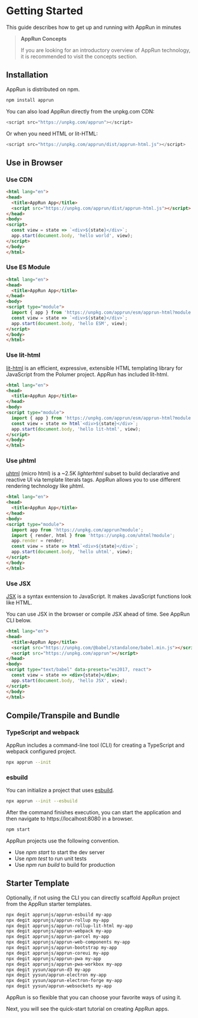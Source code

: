 # Getting Started

This guide describes how to get up and running with AppRun in minutes

> **AppRun Concepts**
>
> If you are looking for an introductory overview of AppRun technology, it is recommended to visit the concepts section.


## Installation

AppRun is distributed on npm.
```sh
npm install apprun
```

You can also load AppRun directly from the unpkg.com CDN:

```js
<script src="https://unpkg.com/apprun"></script>
```

Or when you need HTML or lit-HTML:

```js
<script src="https://unpkg.com/apprun/dist/apprun-html.js"></script>
```

## Use in Browser

### Use CDN

```html
<html lang="en">
<head>
  <title>AppRun App</title>
  <script src="https://unpkg.com/apprun/dist/apprun-html.js"></script>
</head>
<body>
<script>
  const view = state => `<div>${state}</div>`;
  app.start(document.body, 'hello world', view);
</script>
</body>
</html>
```
<apprun-play></apprun-play>

### Use ES Module

```html
<html lang="en">
<head>
  <title>AppRun App</title>
</head>
<body>
<script type="module">
  import { app } from 'https://unpkg.com/apprun/esm/apprun-html?module';
  const view = state => `<div>${state}</div>`;
  app.start(document.body, 'hello ESM', view);
</script>
</body>
</html>
```
<apprun-play></apprun-play>

### Use lit-html

[lit-html](https://lit-html.polymer-project.org/) is an efficient, expressive, extensible HTML templating library for JavaScript from the Polumer project. AppRun has included lit-html.
```html
<html lang="en">
<head>
  <title>AppRun App</title>
</head>
<body>
<script type="module">
  import { app } from 'https://unpkg.com/apprun/esm/apprun-html?module'
  const view = state => html`<div>${state}</div>`;
  app.start(document.body, 'hello lit-html', view);
</script>
</body>
</html>
```
<apprun-play></apprun-play>

### Use µhtml

[µhtml](https://github.com/WebReflection/uhtml) (micro html) is a ~2.5K _lighterhtml_ subset to build declarative and reactive UI via template literals tags. AppRun allows you to use different rendering technology like µhtml.

```html
<html lang="en">
<head>
  <title>AppRun App</title>
</head>
<body>
<script type="module">
  import app from 'https://unpkg.com/apprun?module';
  import { render, html } from 'https://unpkg.com/uhtml?module';
  app.render = render;
  const view = state => html`<div>${state}</div>`;
  app.start(document.body, 'hello uhtml', view);
</script>
</body>
</html>
```
<apprun-play></apprun-play>

### Use JSX

[JSX](https://reactjs.org/docs/introducing-jsx.html) is a syntax exntension to JavaScript. It makes JavaScript functions look like HTML.

You can use JSX in the browser or compile JSX ahead of time. See AppRun CLI below.

```html
<html lang="en">
<head>
  <title>AppRun App</title>
  <script src="https://unpkg.com/@babel/standalone/babel.min.js"></script>
  <script src="https://unpkg.com/apprun"></script>
</head>
<body>
<script type="text/babel" data-presets="es2017, react">
  const view = state => <div>{state}</div>;
  app.start(document.body, 'hello JSX', view);
</script>
</body>
</html>
```
<apprun-play></apprun-play>

## Compile/Transpile and Bundle

### TypeScript and webpack

AppRun includes a command-line tool (CLI) for creating a TypeScript and webpack configured project.

```sh
npx apprun --init
```

### esbuild

You can initialize a project that uses [esbuild](https://esbuild.github.io/).

```sh
npx apprun --init --esbuild
```

After the command finishes execution, you can start the application and then navigate to https://localhost:8080 in a browser.

```sh
npm start
```

AppRun projects use the following convention.

* Use _npm start_ to start the dev server
* Use _npm test_ to run unit tests
* Use _npm run build_ to build for production


## Starter Template

Optionally, if not using the CLI you can directly scaffold AppRun project from the AppRun starter templates.
```sh
npx degit apprunjs/apprun-esbuild my-app
npx degit apprunjs/apprun-rollup my-app
npx degit apprunjs/apprun-rollup-lit-html my-app
npx degit apprunjs/apprun-webpack my-app
npx degit apprunjs/apprun-parcel my-app
npx degit apprunjs/apprun-web-components my-app
npx degit apprunjs/apprun-bootstrap my-app
npx degit apprunjs/apprun-coreui my-app
npx degit apprunjs/apprun-pwa my-app
npx degit apprunjs/apprun-pwa-workbox my-app
npx degit yysun/apprun-d3 my-app
npx degit yysun/apprun-electron my-app
npx degit yysun/apprun-electron-forge my-app
npx degit yysun/apprun-websockets my-app
```

AppRun is so flexible that you can choose your favorite ways of using it.


Next, you will see the quick-start tutorial on creating AppRun apps.